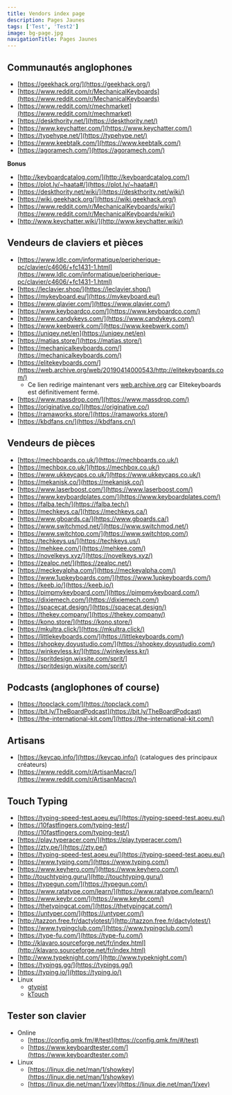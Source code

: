 ```yaml
---
title: Vendors index page
description: Pages Jaunes
tags: ['Test', 'Test2']
image: bg-page.jpg
navigationTitle: Pages Jaunes
---
```


<link rel="stylesheet" href="https://cdnjs.cloudflare.com/ajax/libs/flag-icon-css/3.3.0/css/flag-icon.min.css" />

## Communautés anglophones

- [https://geekhack.org/](https://geekhack.org/)
- [https://www.reddit.com/r/MechanicalKeyboards](https://www.reddit.com/r/MechanicalKeyboards)
- [https://www.reddit.com/r/mechmarket](https://www.reddit.com/r/mechmarket)
- [https://deskthority.net/](https://deskthority.net/)
- [https://www.keychatter.com/](https://www.keychatter.com/)
- [https://typehype.net/](https://typehype.net/)
- [https://www.keebtalk.com/](https://www.keebtalk.com/)
- [https://agoramech.com/](https://agoramech.com/)

**Bonus**

- [http://keyboardcatalog.com/](http://keyboardcatalog.com/)
- [https://plot.ly/~haata#/](https://plot.ly/~haata#/)
- [https://deskthority.net/wiki/](https://deskthority.net/wiki/)
- [https://wiki.geekhack.org/](https://wiki.geekhack.org/)
- [https://www.reddit.com/r/MechanicalKeyboards/wiki/](https://www.reddit.com/r/MechanicalKeyboards/wiki/)
- [http://www.keychatter.wiki/](http://www.keychatter.wiki/)

## Vendeurs de claviers et pièces

- <span class="flag-icon mt-0 flag-icon-fr"></span> [https://www.ldlc.com/informatique/peripherique-pc/clavier/c4606/+fc1431-1.html](https://www.ldlc.com/informatique/peripherique-pc/clavier/c4606/+fc1431-1.html)
- <span class="flag-icon mt-0 flag-icon-fr"></span> [https://leclavier.shop/](https://leclavier.shop/)
- <span class="flag-icon mt-0 flag-icon-be"></span> [https://mykeyboard.eu/](https://mykeyboard.eu/)
- <span class="flag-icon mt-0 flag-icon-be"></span> [https://www.qlavier.com/](https://www.qlavier.com/)
- <span class="flag-icon mt-0 flag-icon-gb"></span> [https://www.keyboardco.com/](https://www.keyboardco.com/)
- <span class="flag-icon mt-0 flag-icon-de"></span> [https://www.candykeys.com/](https://www.candykeys.com/)
- <span class="flag-icon mt-0 flag-icon-de"></span> [https://www.keebwerk.com/](https://www.keebwerk.com/)
- <span class="flag-icon mt-0 flag-icon-de"></span> [https://uniqey.net/en](https://uniqey.net/en)
- <span class="flag-icon mt-0 flag-icon-ca"></span> [https://matias.store/](https://matias.store/)
- <span class="flag-icon mt-0 flag-icon-us"></span> [https://mechanicalkeyboards.com/](https://mechanicalkeyboards.com/)
- <span class="flag-icon mt-0 flag-icon-us"></span> [https://elitekeyboards.com/](https://web.archive.org/web/20190414000543/http://elitekeyboards.com/)
  - Ce lien redirige maintenant vers [web.archive.org](https://web.archive.org) car Elitekeyboards est définitivement fermé.
- <span class="flag-icon mt-0 flag-icon-us"></span> [https://www.massdrop.com/](https://www.massdrop.com/)
- <span class="flag-icon mt-0 flag-icon-us"></span> [https://originative.co/](https://originative.co/)
- <span class="flag-icon mt-0 flag-icon-au"></span> [https://ramaworks.store/](https://ramaworks.store/)
- <span class="flag-icon mt-0 flag-icon-cn"></span> [https://kbdfans.cn/](https://kbdfans.cn/)

## Vendeurs de pièces

- <span class="flag-icon mt-0 flag-icon-gb"></span> [https://mechboards.co.uk/](https://mechboards.co.uk/)
- <span class="flag-icon mt-0 flag-icon-gb"></span> [https://mechbox.co.uk/](https://mechbox.co.uk/)
- <span class="flag-icon mt-0 flag-icon-gb"></span> [https://www.ukkeycaps.co.uk/](https://www.ukkeycaps.co.uk/)
- <span class="flag-icon mt-0 flag-icon-no"></span> [https://mekanisk.co/](https://mekanisk.co/)
- <span class="flag-icon mt-0 flag-icon-es"></span> [https://www.laserboost.com/](https://www.laserboost.com/)
- <span class="flag-icon mt-0 flag-icon-es"></span> [https://www.keyboardplates.com/](https://www.keyboardplates.com/)
- <span class="flag-icon mt-0 flag-icon-hu"></span> [https://falba.tech/](https://falba.tech/)
- <span class="flag-icon mt-0 flag-icon-ca"></span> [https://mechkeys.ca/](https://mechkeys.ca/)
- <span class="flag-icon mt-0 flag-icon-ca"></span> [https://www.gboards.ca/](https://www.gboards.ca/)
- <span class="flag-icon mt-0 flag-icon-us"></span> [https://www.switchmod.net/](https://www.switchmod.net/)
- <span class="flag-icon mt-0 flag-icon-us"></span> [https://www.switchtop.com/](https://www.switchtop.com/)
- <span class="flag-icon mt-0 flag-icon-us"></span> [https://techkeys.us/](https://techkeys.us/)
- <span class="flag-icon mt-0 flag-icon-us"></span> [https://mehkee.com/](https://mehkee.com/)
- <span class="flag-icon mt-0 flag-icon-us"></span> [https://novelkeys.xyz/](https://novelkeys.xyz/)
- <span class="flag-icon mt-0 flag-icon-us"></span> [https://zealpc.net/](https://zealpc.net/)
- <span class="flag-icon mt-0 flag-icon-us"></span> [https://meckeyalpha.com/](https://meckeyalpha.com/)
- <span class="flag-icon mt-0 flag-icon-us"></span> [https://www.1upkeyboards.com/](https://www.1upkeyboards.com/)
- <span class="flag-icon mt-0 flag-icon-us"></span> [https://keeb.io/](https://keeb.io/)
- <span class="flag-icon mt-0 flag-icon-us"></span> [https://pimpmykeyboard.com/](https://pimpmykeyboard.com/)
- <span class="flag-icon mt-0 flag-icon-us"></span> [https://dixiemech.com/](https://dixiemech.com/)
- <span class="flag-icon mt-0 flag-icon-us"></span> [https://spacecat.design/](https://spacecat.design/)
- <span class="flag-icon mt-0 flag-icon-us"></span> [https://thekey.company/](https://thekey.company/)
- <span class="flag-icon mt-0 flag-icon-us"></span> [https://kono.store/](https://kono.store/)
- <span class="flag-icon mt-0 flag-icon-us"></span> [https://mkultra.click/](https://mkultra.click/)
- <span class="flag-icon mt-0 flag-icon-us"></span> [https://littlekeyboards.com/](https://littlekeyboards.com/)
- <span class="flag-icon mt-0 flag-icon-tw"></span> [https://shopkey.doyustudio.com/](https://shopkey.doyustudio.com/)
- <span class="flag-icon mt-0 flag-icon-kr"></span> [https://winkeyless.kr/](https://winkeyless.kr/)
- <span class="flag-icon mt-0 flag-icon-kr"></span> [https://spritdesign.wixsite.com/sprit/](https://spritdesign.wixsite.com/sprit/)

## Podcasts (anglophones of course)

- [https://topclack.com/](https://topclack.com/)
- [https://bit.ly/TheBoardPodcast](https://bit.ly/TheBoardPodcast)
- [https://the-international-kit.com/](https://the-international-kit.com/)

## Artisans

- [https://keycap.info/](https://keycap.info/) (catalogues des principaux créateurs)
- [https://www.reddit.com/r/ArtisanMacro/](https://www.reddit.com/r/ArtisanMacro/)

## Touch Typing

- [https://typing-speed-test.aoeu.eu/](https://typing-speed-test.aoeu.eu/)
- [https://10fastfingers.com/typing-test/](https://10fastfingers.com/typing-test/)
- [https://play.typeracer.com/](https://play.typeracer.com/)
- [https://zty.pe/](https://zty.pe/)
- [https://typing-speed-test.aoeu.eu/](https://typing-speed-test.aoeu.eu/)
- [https://www.typing.com/](https://www.typing.com/)
- [https://www.keyhero.com/](https://www.keyhero.com/)
- [http://touchtyping.guru/](http://touchtyping.guru/)
- [https://typegun.com/](https://typegun.com/)
- [https://www.ratatype.com/learn/](https://www.ratatype.com/learn/)
- [https://www.keybr.com/](https://www.keybr.com/)
- [https://thetypingcat.com/](https://thetypingcat.com/)
- [https://untyper.com/](https://untyper.com/)
- [http://tazzon.free.fr/dactylotest/](http://tazzon.free.fr/dactylotest/)
- [https://www.typingclub.com/](https://www.typingclub.com/)
- [https://type-fu.com/](https://type-fu.com/)
- [http://klavaro.sourceforge.net/fr/index.html](http://klavaro.sourceforge.net/fr/index.html)
- [http://www.typeknight.com/](http://www.typeknight.com/)
- [https://typings.gg/](https://typings.gg/)
- [https://typing.io/](https://typing.io/)
- Linux
  - [gtypist](https://www.gnu.org/savannah-checkouts/gnu/gtypist/gtypist.html)
  - [kTouch](https://kde.org/applications/education/org.kde.ktouch)

## Tester son clavier

- Online
  - [https://config.qmk.fm/#/test](https://config.qmk.fm/#/test)
  - [https://www.keyboardtester.com/](https://www.keyboardtester.com/)
- Linux
  - [https://linux.die.net/man/1/showkey](https://linux.die.net/man/1/showkey)
  - [https://linux.die.net/man/1/xev](https://linux.die.net/man/1/xev)
